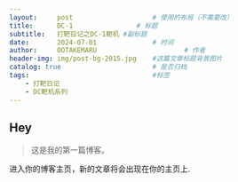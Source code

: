 ```yaml
---
layout:     post   				    # 使用的布局（不需要改）
title:      DC-1 				# 标题 
subtitle:   打靶日记之DC-1靶机 #副标题
date:       2024-07-01 				# 时间
author:     OOTAKEMARU 						# 作者
header-img: img/post-bg-2015.jpg 	#这篇文章标题背景图片
catalog: true 						# 是否归档
tags:								#标签
    - 打靶日记
    - DC靶机系列
---
```


## Hey
>这是我的第一篇博客。

进入你的博客主页，新的文章将会出现在你的主页上.
